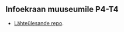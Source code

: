 ## Infoekraan muuseumile P4-T4

- [Lähteülesande repo](https://github.com/kuressaareametikool/tarkvaraprojektid/wiki/2020%E2%88%9521-PROJEKT-nr-4-%E2%80%92-Infoekraan-muuseumile).
